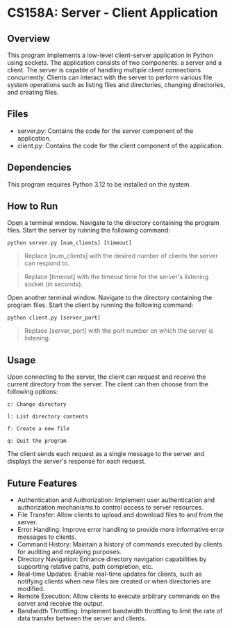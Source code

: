 # CS158A: Server - Client Application

## Overview
This program implements a low-level client-server application in Python using sockets. The application consists of two components: a server and a client. 
The server is capable of handling multiple client connections concurrently. 
Clients can interact with the server to perform various file system operations such as listing files and directories, changing directories, and creating files.


## Files
* server.py: Contains the code for the server component of the application.
* client.py: Contains the code for the client component of the application.


## Dependencies
This program requires Python 3.12 to be installed on the system.


## How to Run

Open a terminal window.
Navigate to the directory containing the program files.
Start the server by running the following command:

    python server.py [num_clients] [timeout]
    
> Replace [num_clients] with the desired number of clients the server can respond to.

> Replace [timeout] with the timeout time for the server's listening socket (in seconds).

Open another terminal window.
Navigate to the directory containing the program files.
Start the client by running the following command:

    python client.py [server_port]
    
> Replace [server_port] with the port number on which the server is listening.

## Usage

Upon connecting to the server, the client can request and receive the current directory from the server.
The client can then choose from the following options:

    c: Change directory
    
    l: List directory contents
    
    f: Create a new file
    
    q: Quit the program

The client sends each request as a single message to the server and displays the server's response for each request.


## Future Features

* Authentication and Authorization: Implement user authentication and authorization mechanisms to control access to server resources.
* File Transfer: Allow clients to upload and download files to and from the server.
* Error Handling: Improve error handling to provide more informative error messages to clients.
* Command History: Maintain a history of commands executed by clients for auditing and replaying purposes.
* Directory Navigation: Enhance directory navigation capabilities by supporting relative paths, path completion, etc.
* Real-time Updates: Enable real-time updates for clients, such as notifying clients when new files are created or when directories are modified.
* Remote Execution: Allow clients to execute arbitrary commands on the server and receive the output.
* Bandwidth Throttling: Implement bandwidth throttling to limit the rate of data transfer between the server and clients.

